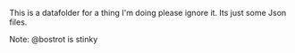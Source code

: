 This is a datafolder for a thing I'm doing please ignore it. Its just some Json files.



Note: @bostrot is stinky
